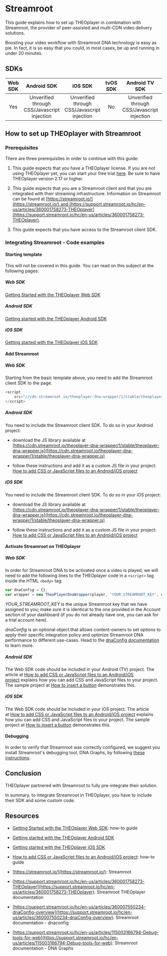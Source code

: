 # Streamroot

This guide explains how to set up THEOplayer in combination with Streamroot, the provider of peer-assisted and multi-CDN video delivery solutions. 

Boosting your video workflow with Streamroot DNA technology is easy as pie. In fact, it is so easy that you could, in most cases, be up and running in under 20 minutes.

## SDKs

| Web SDK | Android SDK | iOS SDK | tvOS SDK| Android TV SDK | Chromecast SDK |
| :-----: | :---------: | :-----: | :--: | :------------: | :------------: |
|   Yes   |     Unverified through CSS/Javascript injection     |   Unverified through CSS/Javascript injection   | No  |      Unverified through CSS/Javascript injection       |      N/A       |

## How to set up THEOplayer with Streamroot

### Prerequisites

There are three prerequisites in order to continue with this guide:

1. This guide expects that you have a THEOplayer license. If you are not using THEOplayer yet, you can start your free trial [here](https://portal.theoplayer.com/). Be sure to have THEOplayer version 2.17 or higher.

2. This guide expects that you are a Streamroot client and that you are integrated with their streaming infrastructure. Information on Streamroot can be found at [https://streamroot.io/](https://streamroot.io/) and [https://support.streamroot.io/hc/en-us/articles/360001758273-THEOplayer](https://support.streamroot.io/hc/en-us/articles/360001758273-THEOplayer).

3. This guide expects that you have access to the Streamroot client SDK.

### Integrating Streamroot - Code examples

#### Starting template

This will not be covered in this guide. You can read on this subject at the following pages: 

##### Web SDK

[Getting Started with the THEOplayer Web SDK](../../getting-started/01-sdks/01-web/00-getting-started.md)

##### Android SDK

[Getting started with the THEOplayer Android SDK](../../getting-started/01-sdks/02-android/00-getting-started.md)

##### iOS SDK

[Getting started with the THEOplayer iOS SDK](../../getting-started/01-sdks/03-ios/00-getting-started.md)

#### Add Streamroot

##### Web SDK

Starting from the basic template above, you need to add the Streamroot client SDK to the page.

```js
<script 
    src="//cdn.streamroot.io/theoplayer-dna-wrapper/1/stable/theoplayer-dna-wrapper.js">
</script>
```

##### Android SDK

You need to include the Streamroot client SDK. To do so in your Android project:

- download the JS library available at [https://cdn.streamroot.io/theoplayer-dna-wrapper/1/stable/theoplayer-dna-wrapper.js](https://cdn.streamroot.io/theoplayer-dna-wrapper/1/stable/theoplayer-dna-wrapper.js)

- follow these instructions and add it as a custom JS file in your project: [How to add CSS or JavaScript files to an Android/iOS project](../../faq/01-how-to-add-css-or-javascript-files-to-android-ios.md)

##### iOS SDK

You need to include the Streamroot client SDK. To do so in your iOS project:

- download the JS library available at [https://cdn.streamroot.io/theoplayer-dna-wrapper/1/stable/theoplayer-dna-wrapper.js](https://cdn.streamroot.io/theoplayer-dna-wrapper/1/stable/theoplayer-dna-wrapper.js)

- follow these instructions and add it as a custom JS file in your project: [How to add CSS or JavaScript files to an Android/iOS project](../../faq/01-how-to-add-css-or-javascript-files-to-android-ios.md)

#### Activate Streamroot on THEOplayer

##### Web SDK

In order for Streamroot DNA to be activated once a video is played, we will need to add the following lines to the THEOplayer code in a `<script>` tag inside the HTML `<body>` tag:

```js
var dnaConfig = {};
var wrapper = new TheoPlayerDnaWrapper(player, 'YOUR_STREAMROOT_KEY', dnaConfig);
```

*YOUR_STREAMROOT_KEY* is the unique Streamroot key that we have assigned to you; make sure it is identical to the one provided in the Account section of your dashboard (if you do not already have one, you can ask for a trial account here).

*dnaConfig* is an optional object that allows content-owners to set options to apply their specific integration policy and optimize Streamroot DNA performance to different use-cases. Head to the [dnaConfig documentation](https://support.streamroot.io/hc/en-us/articles/360007550234-dnaConfig-overview) to learn more.

##### Android SDK

The Web SDK code should be included in your Android (TV) project. The article at [How to add CSS or JavaScript files to an Android/iOS project](../../faq/01-how-to-add-css-or-javascript-files-to-android-ios.md) explains how you can add CSS and JavaScript files to your project. The sample project at [How to insert a button](../../how-to-guides/11-ui/07-how-to-insert-a-button.md) demonstrates this. 

##### iOS SDK

The Web SDK code should be included in your iOS project. The article at [How to add CSS or JavaScript files to an Android/iOS project](../../faq/01-how-to-add-css-or-javascript-files-to-android-ios.md) explains how you can add CSS and JavaScript files to your project. The sample project at [How to insert a button](../../how-to-guides/11-ui/07-how-to-insert-a-button.md) demonstrates this. 

#### Debugging

In order to verify that Streamroot was correctly configured, we suggest you install Streamroot's debugging tool, DNA Graphs, by following [these instructions](https://support.streamroot.io/hc/en-us/articles/115003166794-Debug-tools-for-web).

## Conclusion

THEOplayer partnered with Streamroot to fully pre-integrate their solution. 

In summary, to integrate Streamroot in THEOplayer, you have to include their SDK and some custom code. 

## Resources

- [Getting Started with the THEOplayer Web SDK](../../getting-started/01-sdks/01-web/00-getting-started.md): how-to guide 

- [Getting started with the THEOplayer Android SDK](../../getting-started/01-sdks/02-android/00-getting-started.md)

- [Getting started with the THEOplayer iOS SDK](../../getting-started/01-sdks/03-ios/00-getting-started.md)

- [How to add CSS or JavaScript files to an Android/iOS project](../../faq/01-how-to-add-css-or-javascript-files-to-android-ios.md): how-to guide 

- [https://streamroot.io/](https://streamroot.io/): Streamroot

- [https://support.streamroot.io/hc/en-us/articles/360001758273-THEOplayer](https://support.streamroot.io/hc/en-us/articles/360001758273-THEOplayer): Streamroot THEOplayer documentation

- [https://support.streamroot.io/hc/en-us/articles/360007550234-dnaConfig-overview](https://support.streamroot.io/hc/en-us/articles/360007550234-dnaConfig-overview): Streamroot documentation - dnaconfig

- [https://support.streamroot.io/hc/en-us/articles/115003166794-Debug-tools-for-web](https://support.streamroot.io/hc/en-us/articles/115003166794-Debug-tools-for-web): Streamroot documentation - DNA Graphs